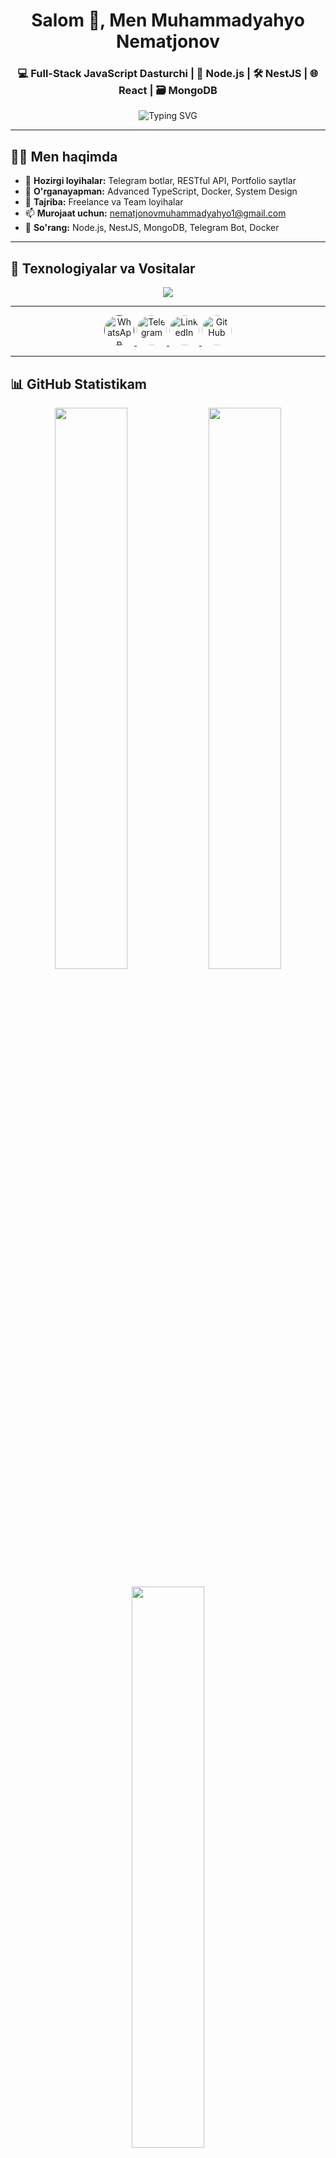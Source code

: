 <h1 align="center">Salom 👋, Men Muhammadyahyo Nematjonov</h1>
<h3 align="center">💻 Full-Stack JavaScript Dasturchi | 🧠 Node.js | 🛠️ NestJS | 🌐 React | 🗃️ MongoDB</h3>

<p align="center">
  <img src="https://readme-typing-svg.demolab.com?font=Fira+Code&duration=3000&pause=1000&color=00FFA1&center=true&vCenter=true&width=500&lines=Assalomu+alaykum+%F0%9F%91%8B;Backend+va+Fullstack+loyihalar+yarataman;Node.js+%2C+NestJS+%2C+MongoDB+%2C+React;O'zbek+Dasturchisi+%F0%9F%87%BA%F0%9F%87%BF" alt="Typing SVG" />
</p>

---

## 🧑‍💻 Men haqimda
- 🔭 **Hozirgi loyihalar:** Telegram botlar, RESTful API, Portfolio saytlar
- 🌱 **O'rganayapman:** Advanced TypeScript, Docker, System Design
- 💼 **Tajriba:** Freelance va Team loyihalar
- 📫 **Murojaat uchun:** nematjonovmuhammadyahyo1@gmail.com
- 💬 **So'rang:** Node.js, NestJS, MongoDB, Telegram Bot, Docker

---

## 🚀 Texnologiyalar va Vositalar

<p align="center">
  <img src="https://skillicons.dev/icons?i=nodejs,nestjs,js,ts,react,mongodb,postgres,mysql,python,html,css,docker,linux,git&theme=dark" />
</p>



---





<p align="center">
  <a href="">
    <img src="https://img.icons8.com/color/48/whatsapp--v1.png" alt="WhatsApp" style="border-radius: 50%; width: 48px; height: 48px;" />
  </a>
  <a href="https://t.me/your_username">
    <img src="https://img.icons8.com/color/48/telegram-app--v1.png" alt="Telegram" style="border-radius: 50%; width: 48px; height: 48px;" />
  </a>
  <a href="https://www.linkedin.com/in/muhammadyahyo-nematjonov">
    <img src="https://img.icons8.com/color/48/linkedin.png" alt="LinkedIn" style="border-radius: 50%; width: 48px; height: 48px;" />
  </a>
  <a href="https://github.com/MuhammadyahyoNematjonov">
    <img src="https://img.icons8.com/color/48/github--v1.png" alt="GitHub" style="border-radius: 50%; width: 48px; height: 48px;" />
  </a>
</p>

---

## 📊 GitHub Statistikam

<p align="center">
  <img width="48%" src="https://github-readme-stats.vercel.app/api?username=MuhammadyahyoNematjonov&show_icons=true&theme=tokyonight&hide_border=true" style="border-radius: 10px;" />
  <img width="48%" src="https://github-readme-streak-stats.herokuapp.com/?user=MuhammadyahyoNematjonov&theme=tokyonight&hide_border=true" style="border-radius: 10px;" />
</p>

<p align="center">
  <img width="48%" src="https://github-readme-stats.vercel.app/api/top-langs/?username=MuhammadyahyoNematjonov&layout=compact&theme=tokyonight&hide_border=true" style="border-radius: 10px;" />
</p>

---

## 🏆 Yutuqlar va Faoliyat

<p align="center">
  <img src="https://github-profile-trophy.vercel.app/?username=MuhammadyahyoNematjonov&theme=tokyonight&no-frame=true&margin-w=4&row=1" style="border-radius: 10px;" />
</p>

---

## 🔥 Faoliyat Grafigi

<p align="center">
  <img src="https://github-readme-activity-graph.vercel.app/graph?username=MuhammadyahyoNematjonov&theme=tokyo-night&hide_border=true" style="border-radius: 10px;" />
</p>

---

## 💼 Loyihalar

### 🤖 Telegram Bot Loyihalari
<div style="display: flex; align-items: center; margin-bottom: 10px;">
  <img src="https://img.icons8.com/color/30/telegram-app--v1.png" style="border-radius: 50%; margin-right: 10px;" />
  <strong>E-commerce Bot</strong> - Telegram orqali mahsulot sotish
</div>

<div style="display: flex; align-items: center; margin-bottom: 10px;">
  <img src="https://img.icons8.com/color/30/restaurant.png" style="border-radius: 50%; margin-right: 10px;" />
  <strong>Restaurant Bot</strong> - Restoran uchun buyurtma qabul qilish
</div>

<div style="display: flex; align-items: center; margin-bottom: 10px;">
  <img src="https://img.icons8.com/color/30/education.png" style="border-radius: 50%; margin-right: 10px;" />
  <strong>Learning Bot</strong> - O'qituvchi bot darslar uchun
</div>

### 🌐 Web Ilovalar
<div style="display: flex; align-items: center; margin-bottom: 10px;">
  <img src="https://img.icons8.com/color/30/portfolio.png" style="border-radius: 50%; margin-right: 10px;" />
  <strong>Portfolio Sayt</strong> - Shaxsiy portfolio veb-sayt
</div>

<div style="display: flex; align-items: center; margin-bottom: 10px;">
  <img src="https://img.icons8.com/color/30/crm.png" style="border-radius: 50%; margin-right: 10px;" />
  <strong>CRM Sistema</strong> - Mijozlarni boshqarish tizimi
</div>

<div style="display: flex; align-items: center; margin-bottom: 10px;">
  <img src="https://img.icons8.com/color/30/blog.png" style="border-radius: 50%; margin-right: 10px;" />
  <strong>Blog Platformasi</strong> - Maqolalar va yangiliklarni chop etish
</div>

---

